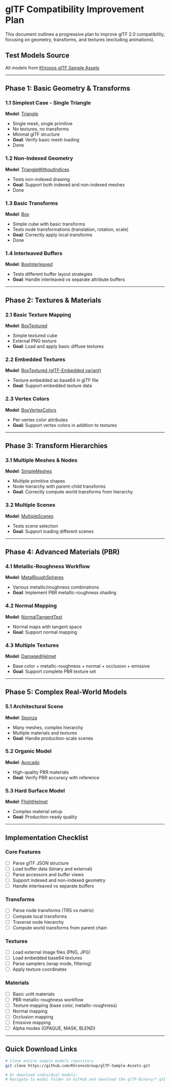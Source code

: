 # glTF Compatibility Improvement Plan

This document outlines a progressive plan to improve glTF 2.0 compatibility, focusing on geometry, transforms, and textures (excluding animations).

## Test Models Source
All models from [Khronos glTF Sample Assets](https://github.com/KhronosGroup/glTF-Sample-Assets/tree/main/Models)

---

## Phase 1: Basic Geometry & Transforms

### 1.1 Simplest Case - Single Triangle
**Model**: [Triangle](https://github.com/KhronosGroup/glTF-Sample-Assets/tree/main/Models/Triangle)
- Single mesh, single primitive
- No textures, no transforms
- Minimal glTF structure
- **Goal**: Verify basic mesh loading
- Done

### 1.2 Non-Indexed Geometry
**Model**: [TriangleWithoutIndices](https://github.com/KhronosGroup/glTF-Sample-Assets/tree/main/Models/TriangleWithoutIndices)
- Tests non-indexed drawing
- **Goal**: Support both indexed and non-indexed meshes
- Done

### 1.3 Basic Transforms
**Model**: [Box](https://github.com/KhronosGroup/glTF-Sample-Assets/tree/main/Models/Box)
- Simple cube with basic transforms
- Tests node transformations (translation, rotation, scale)
- **Goal**: Correctly apply local transforms
- Done

### 1.4 Interleaved Buffers
**Model**: [BoxInterleaved](https://github.com/KhronosGroup/glTF-Sample-Assets/tree/main/Models/BoxInterleaved)
- Tests different buffer layout strategies
- **Goal**: Handle interleaved vs separate attribute buffers

---

## Phase 2: Textures & Materials

### 2.1 Basic Texture Mapping
**Model**: [BoxTextured](https://github.com/KhronosGroup/glTF-Sample-Assets/tree/main/Models/BoxTextured)
- Simple textured cube
- External PNG texture
- **Goal**: Load and apply basic diffuse textures

### 2.2 Embedded Textures
**Model**: [BoxTextured (glTF-Embedded variant)](https://github.com/KhronosGroup/glTF-Sample-Assets/tree/main/Models/BoxTextured/glTF-Embedded)
- Texture embedded as base64 in glTF file
- **Goal**: Support embedded texture data

### 2.3 Vertex Colors
**Model**: [BoxVertexColors](https://github.com/KhronosGroup/glTF-Sample-Assets/tree/main/Models/BoxVertexColors)
- Per-vertex color attributes
- **Goal**: Support vertex colors in addition to textures

---

## Phase 3: Transform Hierarchies

### 3.1 Multiple Meshes & Nodes
**Model**: [SimpleMeshes](https://github.com/KhronosGroup/glTF-Sample-Assets/tree/main/Models/SimpleMeshes)
- Multiple primitive shapes
- Node hierarchy with parent-child transforms
- **Goal**: Correctly compute world transforms from hierarchy

### 3.2 Multiple Scenes
**Model**: [MultipleScenes](https://github.com/KhronosGroup/glTF-Sample-Assets/tree/main/Models/MultipleScenes)
- Tests scene selection
- **Goal**: Support loading different scenes

---

## Phase 4: Advanced Materials (PBR)

### 4.1 Metallic-Roughness Workflow
**Model**: [MetalRoughSpheres](https://github.com/KhronosGroup/glTF-Sample-Assets/tree/main/Models/MetalRoughSpheres)
- Various metallic/roughness combinations
- **Goal**: Implement PBR metallic-roughness shading

### 4.2 Normal Mapping
**Model**: [NormalTangentTest](https://github.com/KhronosGroup/glTF-Sample-Assets/tree/main/Models/NormalTangentTest)
- Normal maps with tangent space
- **Goal**: Support normal mapping

### 4.3 Multiple Textures
**Model**: [DamagedHelmet](https://github.com/KhronosGroup/glTF-Sample-Assets/tree/main/Models/DamagedHelmet)
- Base color + metallic-roughness + normal + occlusion + emissive
- **Goal**: Support complete PBR texture set

---

## Phase 5: Complex Real-World Models

### 5.1 Architectural Scene
**Model**: [Sponza](https://github.com/KhronosGroup/glTF-Sample-Assets/tree/main/Models/Sponza)
- Many meshes, complex hierarchy
- Multiple materials and textures
- **Goal**: Handle production-scale scenes

### 5.2 Organic Model
**Model**: [Avocado](https://github.com/KhronosGroup/glTF-Sample-Assets/tree/main/Models/Avocado)
- High-quality PBR materials
- **Goal**: Verify PBR accuracy with reference

### 5.3 Hard Surface Model
**Model**: [FlightHelmet](https://github.com/KhronosGroup/glTF-Sample-Assets/tree/main/Models/FlightHelmet)
- Complex material setup
- **Goal**: Production-ready quality

---

## Implementation Checklist

### Core Features
- [ ] Parse glTF JSON structure
- [ ] Load buffer data (binary and external)
- [ ] Parse accessors and buffer views
- [ ] Support indexed and non-indexed geometry
- [ ] Handle interleaved vs separate buffers

### Transforms
- [ ] Parse node transforms (TRS vs matrix)
- [ ] Compute local transforms
- [ ] Traverse node hierarchy
- [ ] Compute world transforms from parent chain

### Textures
- [ ] Load external image files (PNG, JPG)
- [ ] Load embedded base64 textures
- [ ] Parse samplers (wrap mode, filtering)
- [ ] Apply texture coordinates

### Materials
- [ ] Basic unlit materials
- [ ] PBR metallic-roughness workflow
- [ ] Texture mapping (base color, metallic-roughness)
- [ ] Normal mapping
- [ ] Occlusion mapping
- [ ] Emissive mapping
- [ ] Alpha modes (OPAQUE, MASK, BLEND)

---

## Quick Download Links

```bash
# Clone entire sample models repository
git clone https://github.com/KhronosGroup/glTF-Sample-Assets.git

# Or download individual models:
# Navigate to model folder on GitHub and download the glTF-Binary/*.glb or glTF/*.gltf file
```
